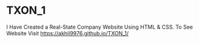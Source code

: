# TXON_1
I Have Created a Real-State Company Website Using HTML &amp; CSS.
To See Website Visit https://akhil9976.github.io/TXON_1/
